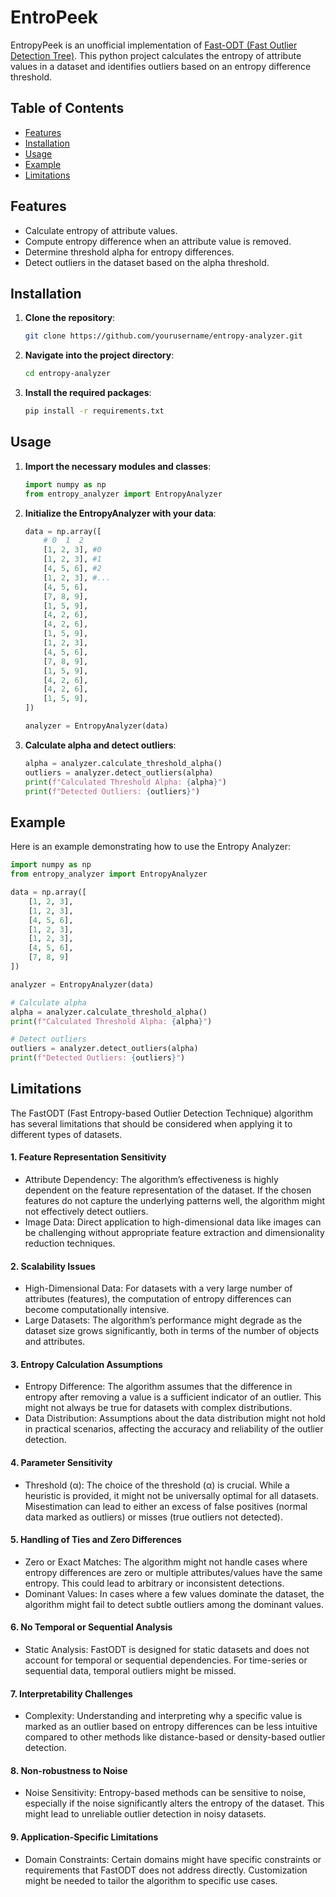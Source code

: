 # EntroPeek
EntropyPeek is an unofficial implementation of [Fast-ODT (Fast Outlier Detection Tree)](https://ieeexplore.ieee.org/document/9189844). This python project calculates the entropy of attribute values in a dataset and identifies outliers based on an entropy difference threshold.

## Table of Contents
- [Features](#features)
- [Installation](#installation)
- [Usage](#usage)
- [Example](#example)
- [Limitations](#limitations)

## Features
- Calculate entropy of attribute values.
- Compute entropy difference when an attribute value is removed.
- Determine threshold alpha for entropy differences.
- Detect outliers in the dataset based on the alpha threshold.

## Installation

1. **Clone the repository**:
    ```bash
    git clone https://github.com/yourusername/entropy-analyzer.git
    ```
2. **Navigate into the project directory**:
    ```bash
    cd entropy-analyzer
    ```
3. **Install the required packages**:
    ```bash
    pip install -r requirements.txt
    ```

## Usage

1. **Import the necessary modules and classes**:
    ```python
    import numpy as np
    from entropy_analyzer import EntropyAnalyzer
    ```

2. **Initialize the EntropyAnalyzer with your data**:
    ```python
    data = np.array([
        # 0  1  2
        [1, 2, 3], #0
        [1, 2, 3], #1
        [4, 5, 6], #2
        [1, 2, 3], #...
        [4, 5, 6],
        [7, 8, 9],
        [1, 5, 9],
        [4, 2, 6],
        [4, 2, 6],
        [1, 5, 9],
        [1, 2, 3],
        [4, 5, 6],
        [7, 8, 9],
        [1, 5, 9],
        [4, 2, 6],
        [4, 2, 6],
        [1, 5, 9],
    ])

    analyzer = EntropyAnalyzer(data)
    ```

3. **Calculate alpha and detect outliers**:
    ```python
    alpha = analyzer.calculate_threshold_alpha()
    outliers = analyzer.detect_outliers(alpha)
    print(f"Calculated Threshold Alpha: {alpha}")
    print(f"Detected Outliers: {outliers}")
    ```

## Example

Here is an example demonstrating how to use the Entropy Analyzer:

```python
import numpy as np
from entropy_analyzer import EntropyAnalyzer

data = np.array([
    [1, 2, 3],
    [1, 2, 3],
    [4, 5, 6],
    [1, 2, 3],
    [1, 2, 3],
    [4, 5, 6],
    [7, 8, 9]
])

analyzer = EntropyAnalyzer(data)

# Calculate alpha
alpha = analyzer.calculate_threshold_alpha()
print(f"Calculated Threshold Alpha: {alpha}")

# Detect outliers
outliers = analyzer.detect_outliers(alpha)
print(f"Detected Outliers: {outliers}")
```

## Limitations

The FastODT (Fast Entropy-based Outlier Detection Technique) algorithm has several limitations that should be considered when applying it to different types of datasets.

#### 1. Feature Representation Sensitivity
- Attribute Dependency: The algorithm’s effectiveness is highly dependent on the feature representation of the dataset. If the chosen features do not capture the underlying patterns well, the algorithm might not effectively detect outliers.
- Image Data: Direct application to high-dimensional data like images can be challenging without appropriate feature extraction and dimensionality reduction techniques.
#### 2. Scalability Issues
- High-Dimensional Data: For datasets with a very large number of attributes (features), the computation of entropy differences can become computationally intensive.
- Large Datasets: The algorithm’s performance might degrade as the dataset size grows significantly, both in terms of the number of objects and attributes.
#### 3. Entropy Calculation Assumptions
- Entropy Difference: The algorithm assumes that the difference in entropy after removing a value is a sufficient indicator of an outlier. This might not always be true for datasets with complex distributions.
- Data Distribution: Assumptions about the data distribution might not hold in practical scenarios, affecting the accuracy and reliability of the outlier detection.
#### 4. Parameter Sensitivity
- Threshold (α): The choice of the threshold (α) is crucial. While a heuristic is provided, it might not be universally optimal for all datasets. Misestimation can lead to either an excess of false positives (normal data marked as outliers) or misses (true outliers not detected).
#### 5. Handling of Ties and Zero Differences
- Zero or Exact Matches: The algorithm might not handle cases where entropy differences are zero or multiple attributes/values have the same entropy. This could lead to arbitrary or inconsistent detections.
- Dominant Values: In cases where a few values dominate the dataset, the algorithm might fail to detect subtle outliers among the dominant values.
#### 6. No Temporal or Sequential Analysis
- Static Analysis: FastODT is designed for static datasets and does not account for temporal or sequential dependencies. For time-series or sequential data, temporal outliers might be missed.
#### 7. Interpretability Challenges
- Complexity: Understanding and interpreting why a specific value is marked as an outlier based on entropy differences can be less intuitive compared to other methods like distance-based or density-based outlier detection.
#### 8. Non-robustness to Noise
- Noise Sensitivity: Entropy-based methods can be sensitive to noise, especially if the noise significantly alters the entropy of the dataset. This might lead to unreliable outlier detection in noisy datasets.
#### 9. Application-Specific Limitations
- Domain Constraints: Certain domains might have specific constraints or requirements that FastODT does not address directly. Customization might be needed to tailor the algorithm to specific use cases.
